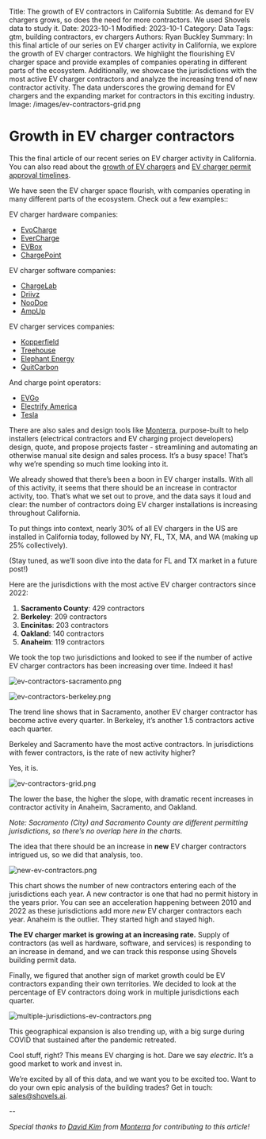 Title: The growth of EV contractors in California
Subtitle: As demand for EV chargers grows, so does the need for more contractors. We used Shovels data to study it.
Date: 2023-10-1
Modified: 2023-10-1
Category: Data
Tags: gtm, building contractors, ev chargers
Authors: Ryan Buckley
Summary: In this final article of our series on EV charger activity in California, we explore the growth of EV charger contractors. We highlight the flourishing EV charger space and provide examples of companies operating in different parts of the ecosystem. Additionally, we showcase the jurisdictions with the most active EV charger contractors and analyze the increasing trend of new contractor activity. The data underscores the growing demand for EV chargers and the expanding market for contractors in this exciting industry.
Image: /images/ev-contractors-grid.png



# Growth in EV charger contractors

This the final article of our recent series on EV charger activity in California. You can also read about the [growth of EV chargers]({filename}ev-charger-growth.md) and [EV charger permit approval timelines]({filename}ev-permit-approvals.md). 

We have seen the EV charger space flourish, with companies operating in many different parts of the ecosystem. Check out a few examples::

EV charger hardware companies:

- [EvoCharge](https://evocharge.com/)
- [EverCharge](https://evercharge.com/)
- [EVBox](https://evbox.com/en/)
- [ChargePoint](https://www.chargepoint.com/)

EV charger software companies:

- [ChargeLab](https://chargelab.co/)
- [Driivz](https://driivz.com/)
- [NooDoe](https://www.noodoe.com/)
- [AmpUp](https://ampup.io/)

EV charger services companies:

- [Kopperfield](https://www.kopperfield.com/)
- [Treehouse](https://treehouse.pro/)
- [Elephant Energy](https://elephantenergy.com/)
- [QuitCarbon](https://www.quitcarbon.com/)

And charge point operators:

- [EVGo](https://www.evgo.com/)
- [Electrify America](https://www.electrifyamerica.com/)
- [Tesla](https://www.tesla.com/commercial-charging)

There are also sales and design tools like [Monterra](https://www.monterra.ai/), purpose-built to help installers (electrical contractors and EV charging project developers) design, quote, and propose projects faster - streamlining and automating an otherwise manual site design and sales process. It’s a busy space! That’s why we’re spending so much time looking into it. 

We already showed that there’s been a boon in EV charger installs. With all of this activity, it seems that there should be an increase in contractor activity, too. That’s what we set out to prove, and the data says it loud and clear: the number of contractors doing EV charger installations is increasing throughout California.

To put things into context, nearly 30% of all EV chargers in the US are installed in California today, followed by NY, FL, TX, MA, and WA (making up 25% collectively). 

(Stay tuned, as we’ll soon dive into the data for FL and TX market in a future post!)

Here are the jurisdictions with the most active EV charger contractors since 2022:

1. **Sacramento County**: 429 contractors
2. **Berkeley**: 209 contractors
3. **Encinitas**: 203 contractors
4. **Oakland**: 140 contractors
5. **Anaheim**: 119 contractors

We took the top two jurisdictions and looked to see if the number of active EV charger contractors has been increasing over time. Indeed it has! 

![ev-contractors-sacramento.png]({static}/images/ev-contractors-sacramento.png)

![ev-contractors-berkeley.png]({static}/images/ev-contractors-berkeley.png)

The trend line shows that in Sacramento, another EV charger contractor has become active every quarter. In Berkeley, it’s another 1.5 contractors active each quarter.

Berkeley and Sacramento have the most active contractors. In jurisdictions with fewer contractors, is the rate of new activity higher? 

Yes, it is. 

![ev-contractors-grid.png]({static}/images/ev-contractors-grid.png)

The lower the base, the higher the slope, with dramatic recent increases in contractor activity in Anaheim, Sacramento, and Oakland.

*Note: Sacramento (City) and Sacramento County are different permitting jurisdictions, so there’s no overlap here in the charts.* 

The idea that there should be an increase in **new** EV charger contractors intrigued us, so we did that analysis, too. 

![new-ev-contractors.png]({static}/images/new-ev-contractors.png)

This chart shows the number of new contractors entering each of the jurisdictions each year. A new contractor is one that had no permit history in the years prior. You can see an acceleration happening between 2010 and 2022 as these jurisdictions add more *new* EV charger contractors each year. Anaheim is the outlier. They started high and stayed high. 

**The EV charger market is growing at an increasing rate.** Supply of contractors (as well as hardware, software, and services) is responding to an increase in demand, and we can track this response using Shovels building permit data.

Finally, we figured that another sign of market growth could be EV contractors expanding their own territories. We decided to look at the percentage of EV contractors doing work in multiple jurisdictions each quarter. 

![multiple-jurisdictions-ev-contractors.png]({static}/images/multiple-jurisdictions-ev-contractors.png)

This geographical expansion is also trending up, with a big surge during COVID that sustained after the pandemic retreated.

Cool stuff, right? This means EV charging is hot. Dare we say *electric*. It’s a good market to work and invest in.

We’re excited by all of this data, and we want you to be excited too. Want to do your own epic analysis of the building trades? Get in touch: sales@shovels.ai.

-- 

*Special thanks to [David Kim](https://www.linkedin.com/in/daviddkkim/) from [Monterra](https://www.monterra.ai) for contributing to this article!*